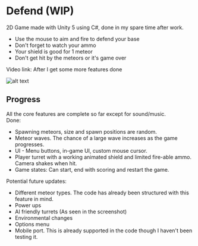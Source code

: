 Defend (WIP)
==============

2D Game made with Unity 5 using C#, done in my spare time after work.

- Use the mouse to aim and fire to defend your base
- Don't forget to watch your ammo
- Your shield is good for 1 meteor
- Don't get hit by the meteors or it's game over

Video link: After I get some more features done

![alt text](https://dl.dropboxusercontent.com/u/15765996/Images/Defend%20Game/2015-04-06_04-42-18.png "")
 
Progress
------------
All the core features are complete so far except for sound/music.  
Done:
- Spawning meteors, size and spawn positions are random.
- Meteor waves. The chance of a large wave increases as the game progresses.
- UI - Menu buttons, in-game UI, custom mouse cursor.
- Player turret with a working animated shield and limited fire-able ammo. Camera shakes when hit.
- Game states: Can start, end with scoring and restart the game.

Potential future updates:
- Different meteor types. The code has already been structured with this feature in mind.
- Power ups
- AI friendly turrets (As seen in the screenshot)
- Environmental changes
- Options menu
- Mobile port. This is already supported in the code though I haven't been testing it.
